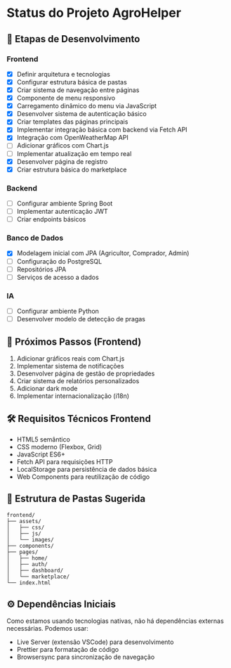 # Status do Projeto AgroHelper

## 🚀 Etapas de Desenvolvimento

### Frontend
- [x] Definir arquitetura e tecnologias
- [x] Configurar estrutura básica de pastas
- [x] Criar sistema de navegação entre páginas
- [x] Componente de menu responsivo
- [x] Carregamento dinâmico do menu via JavaScript
- [x] Desenvolver sistema de autenticação básico
- [x] Criar templates das páginas principais
- [x] Implementar integração básica com backend via Fetch API
- [x] Integração com OpenWeatherMap API
- [ ] Adicionar gráficos com Chart.js
- [ ] Implementar atualização em tempo real
- [x] Desenvolver página de registro
- [x] Criar estrutura básica do marketplace

### Backend
- [ ] Configurar ambiente Spring Boot
- [ ] Implementar autenticação JWT
- [ ] Criar endpoints básicos

### Banco de Dados
- [x] Modelagem inicial com JPA (Agricultor, Comprador, Admin)
- [ ] Configuração do PostgreSQL
- [ ] Repositórios JPA
- [ ] Serviços de acesso a dados

### IA
- [ ] Configurar ambiente Python
- [ ] Desenvolver modelo de detecção de pragas

## 📅 Próximos Passos (Frontend)

1. Adicionar gráficos reais com Chart.js
2. Implementar sistema de notificações
3. Desenvolver página de gestão de propriedades
4. Criar sistema de relatórios personalizados
5. Adicionar dark mode
6. Implementar internacionalização (i18n)

## 🛠️ Requisitos Técnicos Frontend

- HTML5 semântico
- CSS moderno (Flexbox, Grid)
- JavaScript ES6+
- Fetch API para requisições HTTP
- LocalStorage para persistência de dados básica
- Web Components para reutilização de código

## 📂 Estrutura de Pastas Sugerida

```
frontend/
├── assets/
│   ├── css/
│   ├── js/
│   └── images/
├── components/
├── pages/
│   ├── home/
│   ├── auth/
│   ├── dashboard/
│   └── marketplace/
└── index.html
```

## ⚙️ Dependências Iniciais

Como estamos usando tecnologias nativas, não há dependências externas necessárias. Podemos usar:

- Live Server (extensão VSCode) para desenvolvimento
- Prettier para formatação de código
- Browsersync para sincronização de navegação
